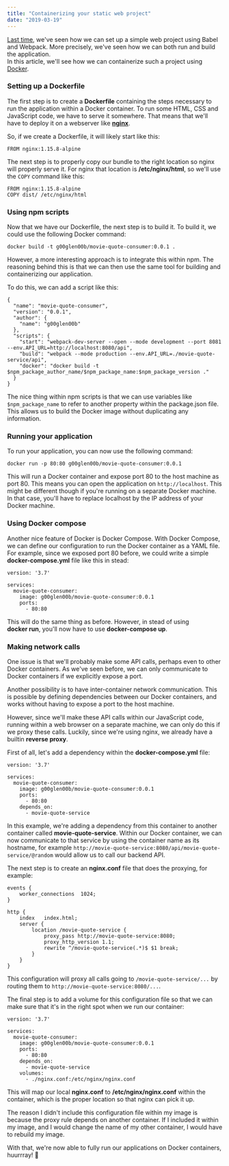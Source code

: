 ```yaml
---
title: "Containerizing your static web project"
date: "2019-03-19"
---
```


[Last time](https://wordpress.g00glen00b.be/web-project-webpack-babel/), we've seen how we can set up a simple web project using Babel and Webpack. More precisely, we've seen how we can both run and build the application.  
In this article, we'll see how we can containerize such a project using [Docker](https://www.docker.com/docker-community).

### Setting up a Dockerfile

The first step is to create a **Dockerfile** containing the steps necessary to run the application within a Docker container. To run some HTML, CSS and JavaScript code, we have to serve it somewhere. That means that we'll have to deploy it on a webserver like **[nginx](https://www.nginx.com/)**.

So, if we create a Dockerfile, it will likely start like this:

```
FROM nginx:1.15.8-alpine
```

The next step is to properly copy our bundle to the right location so nginx will properly serve it. For nginx that location is **/etc/nginx/html**, so we'll use the `COPY` command like this:

```
FROM nginx:1.15.8-alpine
COPY dist/ /etc/nginx/html
```

### Using npm scripts

Now that we have our Dockerfile, the next step is to build it. To build it, we could use the following Docker command:

```
docker build -t g00glen00b/movie-quote-consumer:0.0.1 .
```

However, a more interesting approach is to integrate this within npm. The reasoning behind this is that we can then use the same tool for building and containerizing our application.

To do this, we can add a script like this:

```
{
  "name": "movie-quote-consumer",
  "version": "0.0.1",
  "author": {
    "name": "g00glen00b"
  },
  "scripts": {
    "start": "webpack-dev-server --open --mode development --port 8081 --env.API_URL=http://localhost:8080/api",
    "build": "webpack --mode production --env.API_URL=./movie-quote-service/api",
    "docker": "docker build -t $npm_package_author_name/$npm_package_name:$npm_package_version ."
  }
}

```

The nice thing within npm scripts is that we can use variables like `$npm_package_name` to refer to another property within the package.json file. This allows us to build the Docker image without duplicating any information.

### Running your application

To run your application, you can now use the following command:

```
docker run -p 80:80 g00glen00b/movie-quote-consumer:0.0.1
```

This will run a Docker container and expose port 80 to the host machine as port 80. This means you can open the application on `http://localhost`. This might be different though if you're running on a separate Docker machine. In that case, you'll have to replace localhost by the IP address of your Docker machine.

### Using Docker compose

Another nice feature of Docker is Docker Compose. With Docker Compose, we can define our configuration to run the Docker container as a YAML file. For example, since we exposed port 80 before, we could write a simple **docker-compose.yml** file like this in stead:

```
version: '3.7'

services:
  movie-quote-consumer:
    image: g00glen00b/movie-quote-consumer:0.0.1
    ports:
      - 80:80
```

This will do the same thing as before. However, in stead of using **docker run**, you'll now have to use **docker-compose up**.

### Making network calls

One issue is that we'll probably make some API calls, perhaps even to other Docker containers. As we've seen before, we can only communicate to Docker containers if we explicitly expose a port.

Another possibility is to have inter-container network communication. This is possible by defining dependencies between our Docker containers, and works without having to expose a port to the host machine.

However, since we'll make these API calls within our JavaScript code, running within a web browser on a separate machine, we can only do this if we proxy these calls. Luckily, since we're using nginx, we already have a builtin **reverse proxy**.

First of all, let's add a dependency within the **docker-compose.yml** file:

```
version: '3.7'

services:
  movie-quote-consumer:
    image: g00glen00b/movie-quote-consumer:0.0.1
    ports:
      - 80:80
    depends_on:
      - movie-quote-service
```

In this example, we're adding a dependency from this container to another container called **movie-quote-service**. Within our Docker container, we can now communicate to that service by using the container name as its hostname, for example `http://movie-quote-service:8080/api/movie-quote-service/@random` would allow us to call our backend API.

The next step is to create an **nginx.conf** file that does the proxying, for example:

```
events {
    worker_connections  1024;
}

http {
    index   index.html;
    server {
        location /movie-quote-service {
            proxy_pass http://movie-quote-service:8080;
            proxy_http_version 1.1;
            rewrite ^/movie-quote-service(.*)$ $1 break;
        }
    }
}
```

This configuration will proxy all calls going to `/movie-quote-service/...` by routing them to `http://movie-quote-service:8080/...`.

The final step is to add a volume for this configuration file so that we can make sure that it's in the right spot when we run our container:

```
version: '3.7'

services:
  movie-quote-consumer:
    image: g00glen00b/movie-quote-consumer:0.0.1
    ports:
      - 80:80
    depends_on:
      - movie-quote-service
    volumes:
      - ./nginx.conf:/etc/nginx/nginx.conf
```

This will map our local **nginx.conf** to **/etc/nginx/nginx.conf** within the container, which is the proper location so that nginx can pick it up.

The reason I didn't include this configuration file within my image is because the proxy rule depends on another container. If I included it within my image, and I would change the name of my other container, I would have to rebuild my image.

With that, we're now able to fully run our applications on Docker containers, huurrray! 🎉
